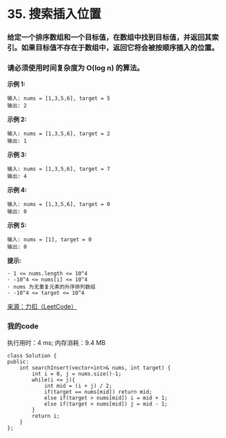 # 35. 搜索插入位置
### 给定一个排序数组和一个目标值，在数组中找到目标值，并返回其索引。如果目标值不存在于数组中，返回它将会被按顺序插入的位置。
### 请必须使用时间复杂度为 O(log n) 的算法。
**示例 1:**
```
输入: nums = [1,3,5,6], target = 5
输出: 2
```
**示例 2:**
```
输入: nums = [1,3,5,6], target = 2
输出: 1
```
**示例 3:**
```
输入: nums = [1,3,5,6], target = 7
输出: 4
```
**示例 4:**
```
输入: nums = [1,3,5,6], target = 0
输出: 0
```
**示例 5:**
```
输入: nums = [1], target = 0
输出: 0
```

**提示:**
```
· 1 <= nums.length <= 10^4
· -10^4 <= nums[i] <= 10^4
· nums 为无重复元素的升序排列数组
· -10^4 <= target <= 10^4
```

[来源：力扣（LeetCode）](https://leetcode-cn.com/problems/search-insert-position)

### 我的code
执行用时：4 ms; 内存消耗：9.4 MB

```
class Solution {
public:
    int searchInsert(vector<int>& nums, int target) {
        int i = 0, j = nums.size()-1;
        while(i <= j){
            int mid = (i + j) / 2;
            if(target == nums[mid]) return mid;
            else if(target > nums[mid]) i = mid + 1;
            else if(target < nums[mid]) j = mid - 1;
        }
        return i;
    }
};
```

